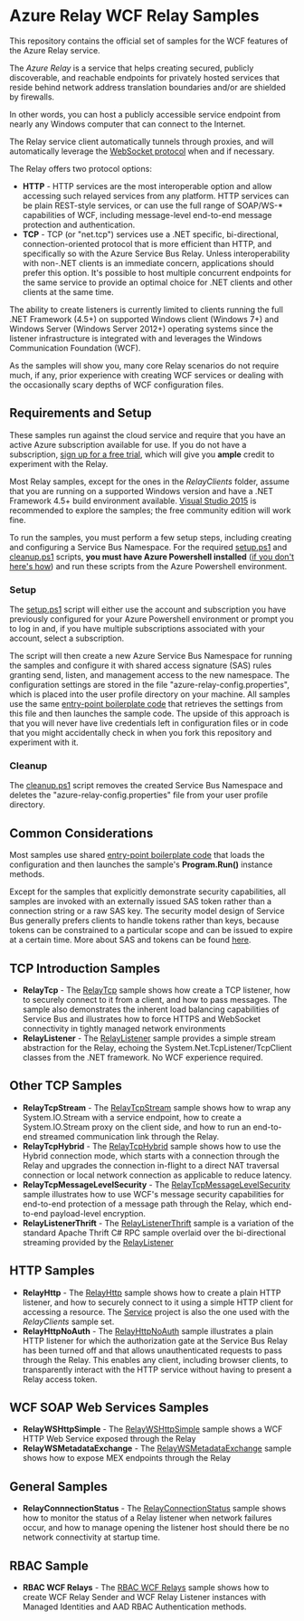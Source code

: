 # Azure Relay WCF Relay Samples

This repository contains the official set of samples for the WCF features 
of the Azure Relay service.

The *Azure Relay* is a service that helps creating secured, publicly
discoverable, and reachable endpoints for privately hosted services that reside
behind network address translation boundaries and/or are shielded by firewalls.

In other words, you can host a publicly accessible service endpoint from nearly
any Windows computer that can connect to the Internet.

The Relay service client automatically tunnels through proxies, and will
automatically leverage the [WebSocket
protocol](https://tools.ietf.org/html/rfc6455) when and if necessary.

The Relay offers two protocol options:
* **HTTP** - HTTP services are the most interoperable option and allow accessing such relayed services from
    any platform. HTTP services can be plain REST-style services, or can use the full range of SOAP/WS-* 
	capabilities of WCF, including message-level end-to-end message protection and authentication.   
* **TCP** - TCP (or "net.tcp") services use a .NET specific, bi-directional, connection-oriented protocol
    that is more efficient than HTTP, and specifically so with the Azure Service Bus Relay. Unless
	interoperability with non-.NET clients is an immediate concern, applications should prefer this option.
	It's possible to host multiple concurrent endpoints for the same service to provide an optimal choice for
	.NET clients and other clients at the same time.   

The ability to create listeners is currently limited to clients running the
full .NET Framework (4.5+) on supported Windows client (Windows 7+) and Windows
Server (Windows Server 2012+) operating systems since the listener
infrastructure is integrated with and leverages the Windows Communication
Foundation (WCF).

As the samples will show you, many core Relay scenarios do not require much, if
any, prior experience with creating WCF services or dealing with the
occasionally scary depths of WCF configuration files.

## Requirements and Setup

These samples run against the cloud service and require that you have an active
Azure subscription available for use. If you do not have a subscription, [sign
up for a free trial](https://azure.microsoft.com/pricing/free-trial/), which
will give you **ample** credit to experiment with the Relay.

Most Relay samples, except for the ones in the *RelayClients* folder, assume
that you are running on a supported Windows version and have a .NET Framework
4.5+ build environment available. [Visual Studio
2015](https://www.visualstudio.com/) is recommended to explore the samples; the
free community edition will work fine.

To run the samples, you must perform a few setup steps, including creating and
configuring a Service Bus Namespace. For the required [setup.ps1](setup.ps1)
and [cleanup.ps1](cleanup.ps1) scripts, **you must have Azure Powershell
installed** ([if you don't here's
how](https://azure.microsoft.com/en-us/documentation/articles/powershell-install-configure/))
and run these scripts from the Azure Powershell environment.

### Setup

The [setup.ps1](setup.ps1) script will either use the account and subscription
you have previously configured for your Azure Powershell environment or prompt
you to log in and, if you have multiple subscriptions associated with your
account, select a subscription.

The script will then create a new Azure Service Bus Namespace for running the
samples and configure it with shared access signature (SAS) rules granting
send, listen, and management access to the new namespace. The configuration
settings are stored in the file "azure-relay-config.properties", which is
placed into the user profile directory on your machine. All samples use the
same [entry-point boilerplate code](common/Main.cs) that retrieves the settings
from this file and then launches the sample code. The upside of this approach
is that you will never have live credentials left in configuration files or in
code that you might accidentally check in when you fork this repository and
experiment with it.

### Cleanup

The [cleanup.ps1](cleanup.ps1) script removes the created Service Bus Namespace and deletes the "azure-relay-config.properties" file from 
your user profile directory.
 
## Common Considerations

Most samples use shared [entry-point boilerplate code](common/Main.cs) that
loads the configuration and then launches the sample's **Program.Run()**
instance methods.

Except for the samples that explicitly demonstrate security capabilities, all
samples are invoked with an externally issued SAS token rather than a
connection string or a raw SAS key. The security model design of Service Bus
generally prefers clients to handle tokens rather than keys, because tokens can
be constrained to a particular scope and can be issued to expire at a certain
time. More about SAS and tokens can be found
[here](https://azure.microsoft.com/documentation/articles/service-bus-shared-access-signature-authentication/).

## TCP Introduction Samples

* **RelayTcp** - The [RelayTcp](RelayTcp) sample shows how create a TCP listener, how to securely connect to it from a client, and how to pass messages. 
The sample also demonstrates the inherent load balancing capabilities of Service Bus and illustrates how to force HTTPS and WebSocket connectivity 
in tightly managed network environments 
* **RelayListener** - The [RelayListener](RelayListener) sample provides a simple stream abstraction for the Relay, echoing the System.Net.TcpListener/TcpClient classes
from the .NET framework. No WCF experience required. 

## Other TCP Samples
* **RelayTcpStream** - The [RelayTcpStream](RelayTcpStream) sample shows how to wrap any System.IO.Stream with a service endpoint, 
how to create a System.IO.Stream proxy on the client side, and how to run an end-to-end streamed communication link through the Relay.
* **RelayTcpHybrid** - The [RelayTcpHybrid](RelayTcpHybrid) sample shows how to use the Hybrid connection mode, which starts with a connection through the
Relay and upgrades the connection in-flight to a direct NAT traversal connection or local network connection as applicable to reduce latency.
* **RelayTcpMessageLevelSecurity** - The [RelayTcpMessageLevelSecurity](RelayTcpMessageLevelSecurity) sample illustrates how to use WCF's message
security capabilities for end-to-end protection of a message path through the Relay, which end-to-end payload-level encryption.
* **RelayListenerThrift** - The [RelayListenerThrift](RelayListenerThrift) sample is a variation of the standard Apache Thrift C# RPC sample 
overlaid over the bi-directional streaming provided by the [RelayListener](RelayListener)
  

## HTTP Samples
* **RelayHttp** - The [RelayHttp](RelayHttp) sample shows how to create a plain HTTP listener, and how to securely connect to it using 
a simple HTTP client for accessing a resource. The [Service](RelayHttp/Service) project is also the one used with the *RelayClients* 
sample set. 
* **RelayHttpNoAuth** - The [RelayHttpNoAuth](RelayHttpNoAuth) sample illustrates a plain HTTP listener for which the authorization gate at
the Service Bus Relay has been turned off and that allows unauthenticated requests to pass through the Relay. This enables any client, including
browser clients, to transparently interact with the HTTP service without having to present a Relay access token.

## WCF SOAP Web Services Samples
* **RelayWSHttpSimple** - The [RelayWSHttpSimple](RelayWSHttpSimple) sample shows a WCF HTTP Web Service exposed through the Relay
* **RelayWSMetadataExchange** - The [RelayWSMetadataExchange](RelayWSMetadataExchange) sample shows how to expose MEX endpoints through the Relay

## General Samples
*  **RelayConnnectionStatus** - The [RelayConnectionStatus](RelayConnectionStatus) sample shows how to monitor the status of a Relay listener 
when network failures occur, and how to manage opening the listener host should there be no network connectivity at startup time. 

## RBAC Sample
*  **RBAC WCF Relays** - The [RBAC WCF Relays](./RoleBasedAccessControl) sample shows how to create WCF Relay Sender and WCF Relay Listener instances with Managed Identities and AAD RBAC Authentication methods.
